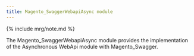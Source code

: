 ```yaml
---
title: Magento_SwaggerWebapiAsync module
---
```


{% include mrg/note.md %}

The Magento_SwaggerWebapiAsync module provides the implementation of the Asynchronous WebApi module with Magento_Swagger.
